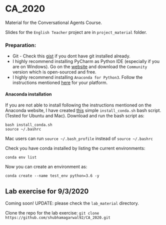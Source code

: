 # CA_2020
Material for the Conversational Agents Course.

Slides for the `English Teacher` project are in `project_material` folder.

### Preparation:

- Git - Check this [gist](https://gist.github.com/shubhamagarwal92/012034f23fc04a00897d8bd24a39f740) if you dont have git installed already.
- I highly recommend installing PyCharm as Python IDE (especially if you are on Windows). Go on the [website](https://www.jetbrains.com/pycharm/download/) and download the `Community` version which is open-sourced and free. 
- I highly recommend installing `Anaconda for Python3`. Follow the instructions mentioned [here](https://docs.anaconda.com/anaconda/install/) for your platform.

#### Anaconda installation 

If you are not able to install following the instructions mentioned on the Anaconda website, I have created [this](https://github.com/shubhamagarwal92/CA_2020/blob/master/install_conda.sh) simple `install_conda.sh` bash script. (Tested for Ubuntu and Mac). Download and run the bash script as: 

```
bash install_conda.sh
source ~/.bashrc
```

Mac users can run `source ~/.bash_profile` instead of `source ~/.bashrc` 

Check you have conda installed by listing the current environments:

`conda env list`

Now you can create an environment as:

`conda create --name test_env python=3.6 -y`

## Lab exercise for 9/3/2020

Coming soon! UPDATE: please check the `lab_material` directory.

Clone the repo for the lab exercise:
`git clone https://github.com/shubhamagarwal92/CA_2020.git`
